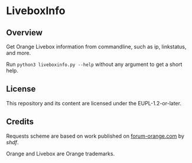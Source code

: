 # LiveboxInfo

## Overview
Get Orange Livebox information from commandline, such as ip, linkstatus, and more.

Run `python3 liveboxinfo.py --help` without any argument to get a short help.


## License
This repository and its content are licensed under the EUPL-1.2-or-later.

## Credits
Requests scheme are based on work published on [forum-orange.com](https://www.forum-orange.com/viewtopic.php?pid=758919) by *shdf*.

Orange and Livebox are Orange trademarks.

